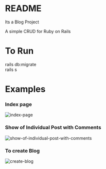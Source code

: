 

# README

Its a Blog Project  

A simple CRUD for Ruby on Rails

# To Run

rails db:migrate  
rails s

# Examples

### Index page

![index-page](https://user-images.githubusercontent.com/38043621/44436534-b6bdf000-a583-11e8-8e5a-f803ef42ddb1.png)

### Show of Individual Post with Comments

![show-of-individual-post-with-comments](https://user-images.githubusercontent.com/38043621/44436568-ecfb6f80-a583-11e8-9fb4-3d1c445c20d5.png)

### To create Blog

![create-blog](https://user-images.githubusercontent.com/38043621/44436489-75c5db80-a583-11e8-9fab-e0326c48fbf1.png)

